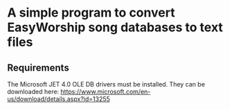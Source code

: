 # A simple program to convert EasyWorship song databases to text files #

## Requirements ##
The Microsoft JET 4.0 OLE DB drivers must be installed. They can be downloaded here: https://www.microsoft.com/en-us/download/details.aspx?id=13255
